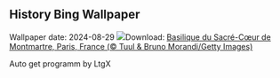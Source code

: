## History Bing Wallpaper
Wallpaper date: 2024-08-29
![](https://www.bing.com/th?id=OHR.ParalympicsParis_FR-CA9935510604_UHD.jpg&w=1000)Download: [Basilique du Sacré-Cœur de Montmartre, Paris, France (© Tuul & Bruno Morandi/Getty Images)](https://www.bing.com/th?id=OHR.ParalympicsParis_FR-CA9935510604_UHD.jpg)

Auto get programm by LtgX
